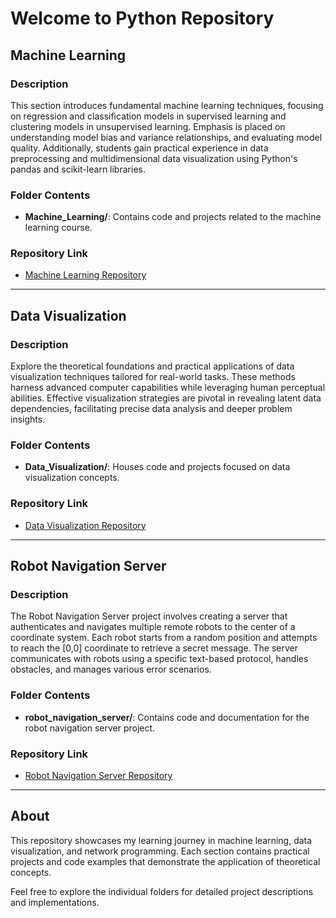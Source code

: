 # Welcome to Python Repository

## Machine Learning

### Description
This section introduces fundamental machine learning techniques, focusing on regression and classification models in supervised learning and clustering models in unsupervised learning. Emphasis is placed on understanding model bias and variance relationships, and evaluating model quality. Additionally, students gain practical experience in data preprocessing and multidimensional data visualization using Python's pandas and scikit-learn libraries.

### Folder Contents
- **Machine_Learning/**: Contains code and projects related to the machine learning course.

### Repository Link
- [Machine Learning Repository](https://github.com/JahyLuky/Python/tree/main/Machine_Learning)

---

## Data Visualization

### Description
Explore the theoretical foundations and practical applications of data visualization techniques tailored for real-world tasks. These methods harness advanced computer capabilities while leveraging human perceptual abilities. Effective visualization strategies are pivotal in revealing latent data dependencies, facilitating precise data analysis and deeper problem insights.

### Folder Contents
- **Data_Visualization/**: Houses code and projects focused on data visualization concepts.

### Repository Link
- [Data Visualization Repository](https://github.com/JahyLuky/Python/tree/main/Data_Visualization)

---

## Robot Navigation Server

### Description
The Robot Navigation Server project involves creating a server that authenticates and navigates multiple remote robots to the center of a coordinate system. Each robot starts from a random position and attempts to reach the [0,0] coordinate to retrieve a secret message. The server communicates with robots using a specific text-based protocol, handles obstacles, and manages various error scenarios.

### Folder Contents
- **robot_navigation_server/**: Contains code and documentation for the robot navigation server project.

### Repository Link
- [Robot Navigation Server Repository](https://github.com/JahyLuky/Python/tree/main/Robot_Navigation_Server)

---

## About
This repository showcases my learning journey in machine learning, data visualization, and network programming. Each section contains practical projects and code examples that demonstrate the application of theoretical concepts.

Feel free to explore the individual folders for detailed project descriptions and implementations.
